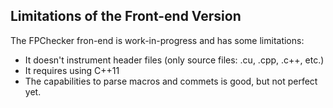 
## Limitations of the Front-end Version

The FPChecker fron-end is work-in-progress and has some limitations:
- It doesn't instrument header files (only source files: .cu, .cpp, .c++, etc.)
- It requires using C++11
- The capabilities to parse macros and commets is good, but not perfect yet.

